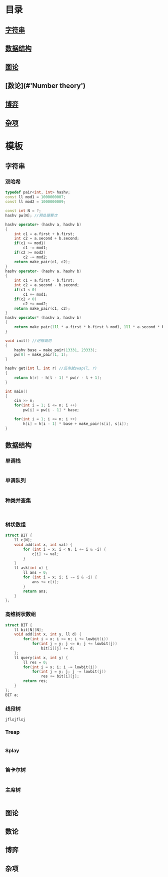 # 目录

## [字符串](#STRING)





## [数据结构](#DS)







## [图论](#Graph)







## [数论](#'Number theory')







## [博弈](#game)







## [杂项](#Other)







# 模板

## <a id="STRING">字符串</a>

### 双哈希

```cpp
typedef pair<int, int> hashv;
const ll mod1 = 1000000007;
const ll mod2 = 1000000009;

const int N = ?;
hashv pw[N]; //预处理幂次

hashv operator+ (hashv a, hashv b)
{
    int c1 = a.first + b.first;
    int c2 = a.second + b.second;
    if(c1 >= mod1)
        c1 -= mod1;
    if(c2 >= mod2)
        c2 -= mod2;
    return make_pair(c1, c2);
}
hashv operator- (hashv a, hashv b)
{
    int c1 = a.first - b.first;
    int c2 = a.second - b.second;
    if(c1 < 0)
        c1 += mod1;
    if(c2 < 0)
        c2 += mod2;
    return make_pair(c1, c2);
}
hashv operator* (hashv a, hashv b)
{
    return make_pair(1ll * a.first * b.first % mod1, 1ll * a.second * b.second % mod2);
}

void init() //记得调用
{
    hashv base = make_pair(13331, 23333); 
    pw[0] = make_pair(1, 1);   
}

hashv get(int l, int r) //反串就swap(l, r)
{
    return h[r] - h[l - 1] * pw[r - l + 1];
}

int main()
{
    cin >> n;
    for(int i = 1; i <= n; i ++)
        pw[i] = pw[i - 1] * base;

    for(int i = 1; i <= n; i ++)
        h[i] = h[i - 1] * base + make_pair(s[i], s[i]);
}
```









## <a id="DS">数据结构</a>

###  单调栈

```

```



### 单调队列

```

```



### 种类并查集

```


```





### 树状数组

```cpp
struct BIT {
    ll c[N];
    void add(int x, int val) {
        for (int i = x; i < N; i += i & -i) {
            c[i] += val;
        }
    }
    ll ask(int x) {
        ll ans = 0;
        for (int i = x; i; i -= i & -i) {
            ans += c[i];
        }
        return ans;
    }
};
```



### 高维树状数组

```cpp
struct BIT {
    ll bit[N][N];
    void add(int x, int y, ll d) {
        for(int i = x; i <= n; i += lowbit(i))
            for(int j = y; j <= m; j += lowbit(j))
                bit[i][j] += d;
    };
    ll query(int x, int y) {
        ll res = 0;
        for(int i = x; i; i -= lowbit(i))
            for(int j = y; j; j -= lowbit(j))
                res += bit[i][j];
        return res;
    }
};
BIT a;
```





### 线段树

```
jflsjflsj
```





### Treap

```

```





### Splay

```

```





### 笛卡尔树

```

```





### 主席树

```

```





## <a id="Graph">图论</a>







## <a id="'Number theory'">数论</a> 







## <a id="game">博弈</a>





## <a id="Other">杂项</a>

